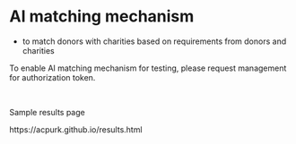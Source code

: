 # AI matching mechanism
  - to match donors with charities based on requirements from donors and charities
<p> To enable AI matching mechanism for testing, please request management for authorization token. </p>
<br>
<div>
  <p>Sample results page</p>
  <p>https://acpurk.github.io/results.html</p>
</div>
